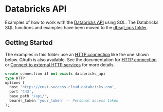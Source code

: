 # Databricks API

Examples of how to work with the [Databricks API](https://docs.databricks.com/api/workspace/introduction) using SQL. The Databricks SQL functions and examples have been moved to the [dbsql_ops folder](../dbsql_ops).

## Getting Started

The examples in this folder use an [HTTP connection](https://docs.databricks.com/aws/en/sql/language-manual/sql-ref-syntax-ddl-create-connection) like the one shown below. OAuth is also available. See the documentation for [HTTP connection](https://docs.databricks.com/aws/en/sql/language-manual/sql-ref-syntax-ddl-create-connection) or [Connect to external HTTP services](https://docs.databricks.com/aws/en/query-federation/http) for more details.

```sql
create connection if not exists databricks_api
type HTTP
options (
  host 'https://cust-success.cloud.databricks.com',
  port '443',
  base_path '/api/',
  bearer_token 'your_token' -- Personal access token
);
```
